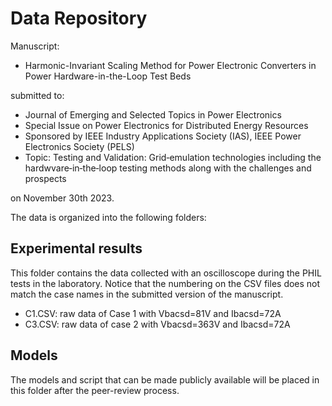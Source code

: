 # Data Repository
Manuscript:

  - Harmonic-Invariant Scaling Method for Power Electronic Converters in Power Hardware-in-the-Loop Test Beds
  
submitted to:

  - Journal of Emerging and Selected Topics in Power Electronics 
  - Special Issue on Power Electronics for Distributed Energy Resources
  - Sponsored by IEEE Industry Applications Society (IAS), IEEE Power Electronics Society (PELS)
  - Topic: Testing and Validation: Grid‐emulation technologies including the hardwvare‐in‐the‐loop testing methods along with the challenges and prospects

on November 30th 2023.

The data is organized into the following folders:

## Experimental results
This folder contains the data collected with an oscilloscope during the PHIL tests in the laboratory. Notice that the numbering on the CSV files does not match the case names in the submitted version of the manuscript.

  - C1.CSV: raw data of Case 1 with Vbacsd=81V and Ibacsd=72A
  - C3.CSV: raw data of case 2 with Vbacsd=363V and Ibacsd=72A
  
## Models
The models and script that can be made publicly available will be placed in this folder after the peer-review process.


  

